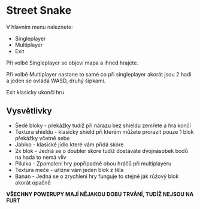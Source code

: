 # Street Snake

V hlavním menu naleznete:
- Singleplayer
- Multiplayer
- Exit

Při volbě Singleplayer se objeví mapa a ihned hrajete.

Při volbě Multiplayer nastane to samé co při singleplayer akorát jsou 2 hadi a jeden se ovládá WASD, druhý šipkami.

Exit klasicky ukončí hru.

## Vysvětlivky

- Šedé bloky - překážky tudíž při nárazu bez shieldu zemřete a hra končí
- Textura shieldu - klasický shield při kterém můžete prorazit pouze 1 blok překážky včetně sebe 
- Jablko - klasické jídlo které vám přidá skóre
- 2x blok - Jedná se o doubler skóre tudíž dostáváte dvojnásobek bodů na hada to nemá vliv
- Pilulka - Zpomalení hry popřípadně obou hráčů při multiplayeru
- Textura meče - uřízne vám jeden blok z těla
- Banan - Jedná se o zrychlení hry funguje to stejně jak růžový blok akorát opačně

**VŠECHNY POWERUPY MAJÍ NĚJAKOU DOBU TRVÁNÍ, TUDÍŽ NEJSOU NA FURT**
